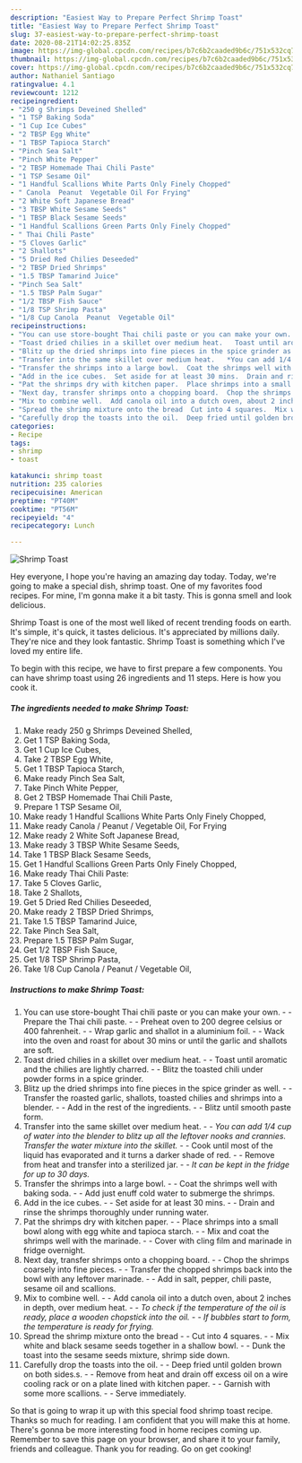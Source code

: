 ```yaml
---
description: "Easiest Way to Prepare Perfect Shrimp Toast"
title: "Easiest Way to Prepare Perfect Shrimp Toast"
slug: 37-easiest-way-to-prepare-perfect-shrimp-toast
date: 2020-08-21T14:02:25.835Z
image: https://img-global.cpcdn.com/recipes/b7c6b2caaded9b6c/751x532cq70/shrimp-toast-recipe-main-photo.jpg
thumbnail: https://img-global.cpcdn.com/recipes/b7c6b2caaded9b6c/751x532cq70/shrimp-toast-recipe-main-photo.jpg
cover: https://img-global.cpcdn.com/recipes/b7c6b2caaded9b6c/751x532cq70/shrimp-toast-recipe-main-photo.jpg
author: Nathaniel Santiago
ratingvalue: 4.1
reviewcount: 1212
recipeingredient:
- "250 g Shrimps Deveined Shelled"
- "1 TSP Baking Soda"
- "1 Cup Ice Cubes"
- "2 TBSP Egg White"
- "1 TBSP Tapioca Starch"
- "Pinch Sea Salt"
- "Pinch White Pepper"
- "2 TBSP Homemade Thai Chili Paste"
- "1 TSP Sesame Oil"
- "1 Handful Scallions White Parts Only Finely Chopped"
- " Canola  Peanut  Vegetable Oil For Frying"
- "2 White Soft Japanese Bread"
- "3 TBSP White Sesame Seeds"
- "1 TBSP Black Sesame Seeds"
- "1 Handful Scallions Green Parts Only Finely Chopped"
- " Thai Chili Paste"
- "5 Cloves Garlic"
- "2 Shallots"
- "5 Dried Red Chilies Deseeded"
- "2 TBSP Dried Shrimps"
- "1.5 TBSP Tamarind Juice"
- "Pinch Sea Salt"
- "1.5 TBSP Palm Sugar"
- "1/2 TBSP Fish Sauce"
- "1/8 TSP Shrimp Pasta"
- "1/8 Cup Canola  Peanut  Vegetable Oil"
recipeinstructions:
- "You can use store-bought Thai chili paste or you can make your own.  Prepare the Thai chili paste.   Preheat oven to 200 degree celsius or 400 fahrenheit.   Wrap garlic and shallot in a aluminium foil.   Wack into the oven and roast for about 30 mins or until the garlic and shallots are soft."
- "Toast dried chilies in a skillet over medium heat.   Toast until aromatic and the chilies are lightly charred.   Blitz the toasted chili under powder forms in a spice grinder."
- "Blitz up the dried shrimps into fine pieces in the spice grinder as well.   Transfer the roasted garlic, shallots, toasted chilies and shrimps into a blender.   Add in the rest of the ingredients.   Blitz until smooth paste form."
- "Transfer into the same skillet over medium heat.   *You can add 1/4 cup of water into the blender to blitz up all the leftover nooks and crannies. Transfer the water mixture into the skillet.*   Cook until most of the liquid has evaporated and it turns a darker shade of red.   Remove from heat and transfer into a sterilized jar.   *It can be kept in the fridge for up to 30 days.*"
- "Transfer the shrimps into a large bowl.  Coat the shrimps well with baking soda.  Add just enuff cold water to submerge the shrimps."
- "Add in the ice cubes.  Set aside for at least 30 mins.  Drain and rinse the shrimps thoroughly under running water."
- "Pat the shrimps dry with kitchen paper.  Place shrimps into a small bowl along with egg white and tapioca starch.  Mix and coat the shrimps well with the marinade.  Cover with cling film and marinade in fridge overnight."
- "Next day, transfer shrimps onto a chopping board.  Chop the shrimps coarsely into fine pieces.  Transfer the chopped shrimps back into the bowl with any leftover marinade.  Add in salt, pepper, chili paste, sesame oil and scallions."
- "Mix to combine well.  Add canola oil into a dutch oven, about 2 inches in depth, over medium heat.  *To check if the temperature of the oil is ready, place a wooden chopstick into the oil.  If bubbles start to form, the temperature is ready for frying.*"
- "Spread the shrimp mixture onto the bread  Cut into 4 squares.  Mix white and black sesame seeds together in a shallow bowl.  Dunk the toast into the sesame seeds mixture, shrimp side down."
- "Carefully drop the toasts into the oil.  Deep fried until golden brown on both sides.s.  Remove from heat and drain off excess oil on a wire cooling rack or on a plate lined with kitchen paper.   Garnish with some more scallions.   Serve immediately."
categories:
- Recipe
tags:
- shrimp
- toast

katakunci: shrimp toast 
nutrition: 235 calories
recipecuisine: American
preptime: "PT40M"
cooktime: "PT56M"
recipeyield: "4"
recipecategory: Lunch

---
```



![Shrimp Toast](https://img-global.cpcdn.com/recipes/b7c6b2caaded9b6c/751x532cq70/shrimp-toast-recipe-main-photo.jpg)

Hey everyone, I hope you're having an amazing day today. Today, we're going to make a special dish, shrimp toast. One of my favorites food recipes. For mine, I'm gonna make it a bit tasty. This is gonna smell and look delicious.

Shrimp Toast is one of the most well liked of recent trending foods on earth. It's simple, it's quick, it tastes delicious. It's appreciated by millions daily. They're nice and they look fantastic. Shrimp Toast is something which I've loved my entire life.




To begin with this recipe, we have to first prepare a few components. You can have shrimp toast using 26 ingredients and 11 steps. Here is how you cook it.

<!--inarticleads1-->

##### The ingredients needed to make Shrimp Toast:

1. Make ready 250 g Shrimps Deveined Shelled,
1. Get 1 TSP Baking Soda,
1. Get 1 Cup Ice Cubes,
1. Take 2 TBSP Egg White,
1. Get 1 TBSP Tapioca Starch,
1. Make ready Pinch Sea Salt,
1. Take Pinch White Pepper,
1. Get 2 TBSP Homemade Thai Chili Paste,
1. Prepare 1 TSP Sesame Oil,
1. Make ready 1 Handful Scallions White Parts Only Finely Chopped,
1. Make ready  Canola / Peanut / Vegetable Oil, For Frying
1. Make ready 2 White Soft Japanese Bread,
1. Make ready 3 TBSP White Sesame Seeds,
1. Take 1 TBSP Black Sesame Seeds,
1. Get 1 Handful Scallions Green Parts Only Finely Chopped,
1. Make ready  Thai Chili Paste:
1. Take 5 Cloves Garlic,
1. Take 2 Shallots,
1. Get 5 Dried Red Chilies Deseeded,
1. Make ready 2 TBSP Dried Shrimps,
1. Take 1.5 TBSP Tamarind Juice,
1. Take Pinch Sea Salt,
1. Prepare 1.5 TBSP Palm Sugar,
1. Get 1/2 TBSP Fish Sauce,
1. Get 1/8 TSP Shrimp Pasta,
1. Take 1/8 Cup Canola / Peanut / Vegetable Oil,




<!--inarticleads2-->

##### Instructions to make Shrimp Toast:

1. You can use store-bought Thai chili paste or you can make your own. -  - Prepare the Thai chili paste.  -  - Preheat oven to 200 degree celsius or 400 fahrenheit.  -  - Wrap garlic and shallot in a aluminium foil.  -  - Wack into the oven and roast for about 30 mins or until the garlic and shallots are soft.
1. Toast dried chilies in a skillet over medium heat.  -  - Toast until aromatic and the chilies are lightly charred.  -  - Blitz the toasted chili under powder forms in a spice grinder.
1. Blitz up the dried shrimps into fine pieces in the spice grinder as well.  -  - Transfer the roasted garlic, shallots, toasted chilies and shrimps into a blender.  -  - Add in the rest of the ingredients.  -  - Blitz until smooth paste form.
1. Transfer into the same skillet over medium heat.  -  - *You can add 1/4 cup of water into the blender to blitz up all the leftover nooks and crannies. Transfer the water mixture into the skillet.*  -  - Cook until most of the liquid has evaporated and it turns a darker shade of red.  -  - Remove from heat and transfer into a sterilized jar.  -  - *It can be kept in the fridge for up to 30 days.*
1. Transfer the shrimps into a large bowl. -  - Coat the shrimps well with baking soda. -  - Add just enuff cold water to submerge the shrimps.
1. Add in the ice cubes. -  - Set aside for at least 30 mins. -  - Drain and rinse the shrimps thoroughly under running water.
1. Pat the shrimps dry with kitchen paper. -  - Place shrimps into a small bowl along with egg white and tapioca starch. -  - Mix and coat the shrimps well with the marinade. -  - Cover with cling film and marinade in fridge overnight.
1. Next day, transfer shrimps onto a chopping board. -  - Chop the shrimps coarsely into fine pieces. -  - Transfer the chopped shrimps back into the bowl with any leftover marinade. -  - Add in salt, pepper, chili paste, sesame oil and scallions.
1. Mix to combine well. -  - Add canola oil into a dutch oven, about 2 inches in depth, over medium heat. -  - *To check if the temperature of the oil is ready, place a wooden chopstick into the oil. -  - If bubbles start to form, the temperature is ready for frying.*
1. Spread the shrimp mixture onto the bread -  - Cut into 4 squares. -  - Mix white and black sesame seeds together in a shallow bowl. -  - Dunk the toast into the sesame seeds mixture, shrimp side down.
1. Carefully drop the toasts into the oil. -  - Deep fried until golden brown on both sides.s. -  - Remove from heat and drain off excess oil on a wire cooling rack or on a plate lined with kitchen paper.  -  - Garnish with some more scallions.  -  - Serve immediately.




So that is going to wrap it up with this special food shrimp toast recipe. Thanks so much for reading. I am confident that you will make this at home. There's gonna be more interesting food in home recipes coming up. Remember to save this page on your browser, and share it to your family, friends and colleague. Thank you for reading. Go on get cooking!
